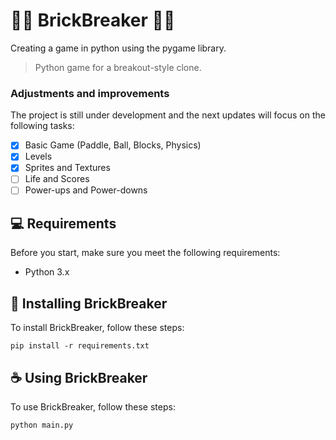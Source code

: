 # 🧱🔨 BrickBreaker 🧱🔨
Creating a game in python using the pygame library.

> Python game for a breakout-style clone.

### Adjustments and improvements

The project is still under development and the next updates will focus on the following tasks:

- [x] Basic Game (Paddle, Ball, Blocks, Physics)
- [x] Levels 
- [x] Sprites and Textures
- [ ] Life and Scores
- [ ] Power-ups and Power-downs

## 💻 Requirements

Before you start, make sure you meet the following requirements:
* Python 3.x

## 🚀 Installing BrickBreaker

To install BrickBreaker, follow these steps:

```
pip install -r requirements.txt
```

## ☕ Using BrickBreaker

To use BrickBreaker, follow these steps:

```
python main.py
```
